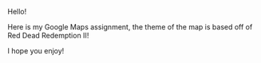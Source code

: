 Hello!

Here is my Google Maps assignment, the theme of the map is based off of Red Dead Redemption II!

I hope you enjoy!

